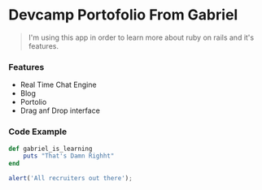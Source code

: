 # Devcamp Portofolio From Gabriel

> I'm using this app in order to learn more about ruby on rails and it's features.

### Features

- Real Time Chat Engine
- Blog 
- Portolio
- Drag anf Drop interface 

### Code Example


```ruby
def gabriel_is_learning
    puts "That's Damn Righht"
end
```


```javascript
alert('All recruiters out there');
```
